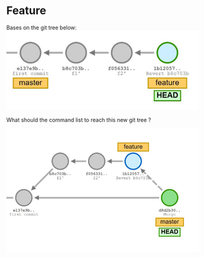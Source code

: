 # Feature

Bases on the git tree below:
![commit base](assets/commit_delete_end_1.JPG)

What should the command list to reach this new git tree ?

![commit base](assets/branch_merge_noff_end_2.JPG)